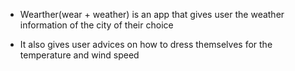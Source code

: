 - Wearther(wear + weather) is an app that gives user the weather information of the city of their choice

- It also gives user advices on how to dress themselves for the temperature and wind speed
